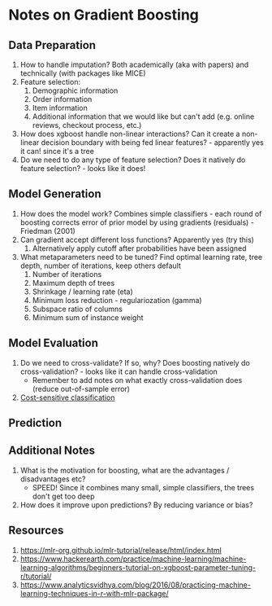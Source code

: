# Notes on Gradient Boosting

## Data Preparation

1. How to handle imputation? Both academically (aka with papers) and technically (with packages like MICE)
2. Feature selection:
    1. Demographic information
    2. Order information
    3. Item information
    4. Additional information that we would like but can't add (e.g. online reviews, checkout process, etc.)
3. How does xgboost handle non-linear interactions? Can it create a non-linear decision boundary with being fed linear features? - apparently yes it can! since it's a tree
4. Do we need to do any type of feature selection? Does it natively do feature selection? - looks like it does!

## Model Generation

1. How does the model work? Combines simple classifiers - each round of boosting corrects error of prior model by using gradients (residuals) - Friedman (2001)
2. Can gradient accept different loss functions? Apparently yes (try this)
    1. Alternatively apply cutoff after probabilities have been assigned
3. What metaparameters need to be tuned? Find optimal learning rate, tree depth, number of iterations, keep others default
    1. Number of iterations
    2. Maximum depth of trees
    3. Shrinkage / learning rate (eta)
    4. Minimum loss reduction - regulariozation (gamma)
    5. Subspace ratio of columns
    6. Minimum sum of instance weight

## Model Evaluation

1. Do we need to cross-validate? If so, why? Does boosting natively do cross-validation? - looks like it can handle cross-validation
    - Remember to add notes on what exactly cross-validation does (reduce out-of-sample error)
2. [Cost-sensitive classification](https://mlr-org.github.io/mlr-tutorial/release/html/cost_sensitive_classif/index.html#class-dependent-misclassification-costs)

## Prediction

## Additional Notes

1. What is the motivation for boosting, what are the advantages / disadvantages etc?
    - SPEED! Since it combines many small, simple classifiers, the trees don't get too deep
2. How does it improve upon predictions? By reducing variance or bias?

## Resources

1. https://mlr-org.github.io/mlr-tutorial/release/html/index.html
2. https://www.hackerearth.com/practice/machine-learning/machine-learning-algorithms/beginners-tutorial-on-xgboost-parameter-tuning-r/tutorial/
3. https://www.analyticsvidhya.com/blog/2016/08/practicing-machine-learning-techniques-in-r-with-mlr-package/

